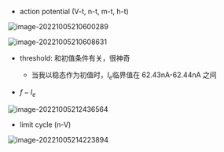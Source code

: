 * action potential (V-t, n-t, m-t, h-t)

![image-20221005210600289](C:\Users\11097\AppData\Roaming\Typora\typora-user-images\image-20221005210600289.png)

![image-20221005210608631](C:\Users\11097\AppData\Roaming\Typora\typora-user-images\image-20221005210608631.png)

* threshold: 和初值条件有关，很神奇
  * 当我以稳态作为初值时，$I_e$临界值在 62.43nA-62.44nA 之间  

* $f-I_e$

![image-20221005212436564](C:\Users\11097\AppData\Roaming\Typora\typora-user-images\image-20221005212436564.png)

* limit cycle (n-V)

![image-20221005214223894](C:\Users\11097\AppData\Roaming\Typora\typora-user-images\image-20221005214223894.png)